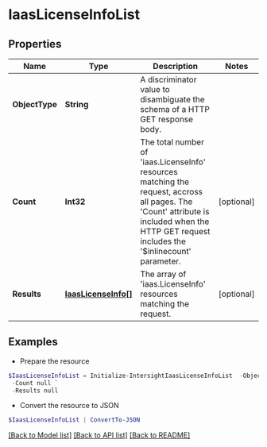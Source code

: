 # IaasLicenseInfoList
## Properties

Name | Type | Description | Notes
------------ | ------------- | ------------- | -------------
**ObjectType** | **String** | A discriminator value to disambiguate the schema of a HTTP GET response body. | 
**Count** | **Int32** | The total number of &#39;iaas.LicenseInfo&#39; resources matching the request, accross all pages. The &#39;Count&#39; attribute is included when the HTTP GET request includes the &#39;$inlinecount&#39; parameter. | [optional] 
**Results** | [**IaasLicenseInfo[]**](IaasLicenseInfo.md) | The array of &#39;iaas.LicenseInfo&#39; resources matching the request. | [optional] 

## Examples

- Prepare the resource
```powershell
$IaasLicenseInfoList = Initialize-IntersightIaasLicenseInfoList  -ObjectType null `
 -Count null `
 -Results null
```

- Convert the resource to JSON
```powershell
$IaasLicenseInfoList | ConvertTo-JSON
```

[[Back to Model list]](../README.md#documentation-for-models) [[Back to API list]](../README.md#documentation-for-api-endpoints) [[Back to README]](../README.md)

